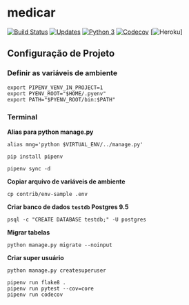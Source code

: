 # medicar

[![Build Status](https://app.travis-ci.com/tarcisio-sousa/medicar.svg?branch=main)](https://app.travis-ci.com/tarcisio-sousa/medicar)
[![Updates](https://pyup.io/repos/github/tarcisio-sousa/medicar/shield.svg)](https://pyup.io/repos/github/tarcisio-sousa/medicar/)
[![Python 3](https://pyup.io/repos/github/tarcisio-sousa/medicar/python-3-shield.svg)](https://pyup.io/repos/github/tarcisio-sousa/medicar/)
[![Codecov](https://codecov.io/gh/tarcisio-sousa/medicar/branch/main/graph/badge.svg?token=J03XMILYTK)](https://codecov.io/gh/tarcisio-sousa/medicar)
[![Heroku](https://pyheroku-badge.herokuapp.com/?app=app-medicar&style=flat)]


## Configuração de Projeto

### Definir as variáveis de ambiente
```
export PIPENV_VENV_IN_PROJECT=1
export PYENV_ROOT="$HOME/.pyenv"
export PATH="$PYENV_ROOT/bin:$PATH"
```

### Terminal
**Alias para python manage.py**
```
alias mng='python $VIRTUAL_ENV/../manage.py'
```
```
pip install pipenv
```

```
pipenv sync -d
```

**Copiar arquivo de variáveis de ambiente**
```
cp contrib/env-sample .env
```

**Criar banco de dados `testdb` Postgres 9.5**
```
psql -c "CREATE DATABASE testdb;" -U postgres
```

**Migrar tabelas**
```
python manage.py migrate --noinput
```

**Criar super usuário**
```
python manage.py createsuperuser
```

```
pipenv run flake8 .
pipenv run pytest --cov=core
pipenv run codecov
```
